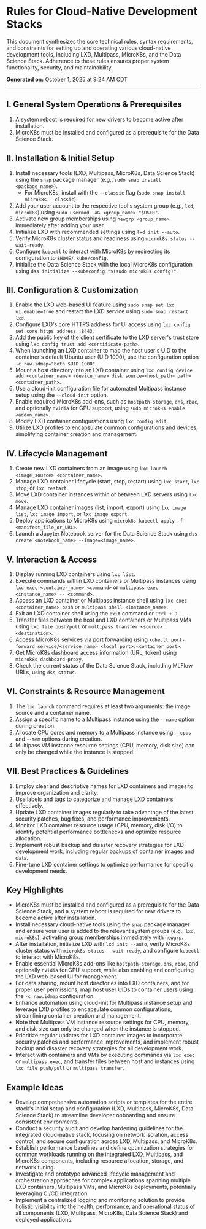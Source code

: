 # Rules for Cloud-Native Development Stacks

This document synthesizes the core technical rules, syntax requirements, and constraints for setting up and operating various cloud-native development tools, including LXD, Multipass, MicroK8s, and the Data Science Stack. Adherence to these rules ensures proper system functionality, security, and maintainability.

**Generated on:** October 1, 2025 at 9:24 AM CDT

---

## I. General System Operations & Prerequisites

1.  A system reboot is required for new drivers to become active after installation.
2.  MicroK8s must be installed and configured as a prerequisite for the Data Science Stack.

## II. Installation & Initial Setup

1.  Install necessary tools (LXD, Multipass, MicroK8s, Data Science Stack) using the `snap` package manager (e.g., `sudo snap install <package_name>`).
    *   For MicroK8s, install with the `--classic` flag (`sudo snap install microk8s --classic`).
2.  Add your user account to the respective tool's system group (e.g., `lxd`, `microk8s`) using `sudo usermod -aG <group_name> "$USER"`.
3.  Activate new group memberships using `newgrp <group_name>` immediately after adding your user.
4.  Initialize LXD with recommended settings using `lxd init --auto`.
5.  Verify MicroK8s cluster status and readiness using `microk8s status --wait-ready`.
6.  Configure `kubectl` to interact with MicroK8s by redirecting its configuration to `$HOME/.kube/config`.
7.  Initialize the Data Science Stack with the local MicroK8s configuration using `dss initialize --kubeconfig "$(sudo microk8s config)"`.

## III. Configuration & Customization

1.  Enable the LXD web-based UI feature using `sudo snap set lxd ui.enable=true` and restart the LXD service using `sudo snap restart lxd`.
2.  Configure LXD's core HTTPS address for UI access using `lxc config set core.https_address :8443`.
3.  Add the public key of the client certificate to the LXD server's trust store using `lxc config trust add <certificate-path>`.
4.  When launching an LXD container to map the host user's UID to the container's default Ubuntu user (UID 1000), use the configuration option `-c raw.idmap="both $UID 1000"`.
5.  Mount a host directory into an LXD container using `lxc config device add <container_name> <device_name> disk source=<host_path> path=<container_path>`.
6.  Use a cloud-init configuration file for automated Multipass instance setup using the `--cloud-init` option.
7.  Enable required MicroK8s add-ons, such as `hostpath-storage`, `dns`, `rbac`, and optionally `nvidia` for GPU support, using `sudo microk8s enable <addon_name>`.
8.  Modify LXD container configurations using `lxc config edit`.
9.  Utilize LXD profiles to encapsulate common configurations and devices, simplifying container creation and management.

## IV. Lifecycle Management

1.  Create new LXD containers from an image using `lxc launch <image_source> <container_name>`.
2.  Manage LXD container lifecycle (start, stop, restart) using `lxc start`, `lxc stop`, or `lxc restart`.
3.  Move LXD container instances within or between LXD servers using `lxc move`.
4.  Manage LXD container images (list, import, export) using `lxc image list`, `lxc image import`, or `lxc image export`.
5.  Deploy applications to MicroK8s using `microk8s kubectl apply -f <manifest_file_or_URL>`.
6.  Launch a Jupyter Notebook server for the Data Science Stack using `dss create <notebook_name> --image=<image_name>`.

## V. Interaction & Access

1.  Display running LXD containers using `lxc list`.
2.  Execute commands within LXD containers or Multipass instances using `lxc exec <container_name> <command>` or `multipass exec <instance_name> -- <command>`.
3.  Access an LXD container or Multipass instance shell using `lxc exec <container_name> bash` or `multipass shell <instance_name>`.
4.  Exit an LXD container shell using the `exit` command or `Ctrl + D`.
5.  Transfer files between the host and LXD containers or Multipass VMs using `lxc file push/pull` or `multipass transfer <source> <destination>`.
6.  Access MicroK8s services via port forwarding using `kubectl port-forward service/<service_name> <local_port>:<container_port>`.
7.  Get MicroK8s dashboard access information (URL, token) using `microk8s dashboard-proxy`.
8.  Check the current status of the Data Science Stack, including MLFlow URLs, using `dss status`.

## VI. Constraints & Resource Management

1.  The `lxc launch` command requires at least two arguments: the image source and a container name.
2.  Assign a specific name to a Multipass instance using the `--name` option during creation.
3.  Allocate CPU cores and memory to a Multipass instance using `--cpus` and `--mem` options during creation.
4.  Multipass VM instance resource settings (CPU, memory, disk size) can only be changed while the instance is stopped.

## VII. Best Practices & Guidelines

1.  Employ clear and descriptive names for LXD containers and images to improve organization and clarity.
2.  Use labels and tags to categorize and manage LXD containers effectively.
3.  Update LXD container images regularly to take advantage of the latest security patches, bug fixes, and performance improvements.
4.  Monitor LXD container resource usage (CPU, memory, disk I/O) to identify potential performance bottlenecks and optimize resource allocation.
5.  Implement robust backup and disaster recovery strategies for LXD development work, including regular backups of container images and data.
6.  Fine-tune LXD container settings to optimize performance for specific development needs.

## Key Highlights

* MicroK8s must be installed and configured as a prerequisite for the Data Science Stack, and a system reboot is required for new drivers to become active after installation.
* Install necessary cloud-native tools using the `snap` package manager and ensure your user is added to the relevant system groups (e.g., `lxd`, `microk8s`), activating group memberships immediately with `newgrp`.
* After installation, initialize LXD with `lxd init --auto`, verify MicroK8s cluster status with `microk8s status --wait-ready`, and configure `kubectl` to interact with MicroK8s.
* Enable essential MicroK8s add-ons like `hostpath-storage`, `dns`, `rbac`, and optionally `nvidia` for GPU support, while also enabling and configuring the LXD web-based UI for management.
* For data sharing, mount host directories into LXD containers, and for proper user permissions, map host user UIDs to container users using the `-c raw.idmap` configuration.
* Enhance automation using cloud-init for Multipass instance setup and leverage LXD profiles to encapsulate common configurations, streamlining container creation and management.
* Note that Multipass VM instance resource settings for CPU, memory, and disk size can only be changed when the instance is stopped.
* Prioritize regular updates for LXD container images to incorporate security patches and performance improvements, and implement robust backup and disaster recovery strategies for all development work.
* Interact with containers and VMs by executing commands via `lxc exec` or `multipass exec`, and transfer files between host and instances using `lxc file push/pull` or `multipass transfer`.

## Example Ideas

* Develop comprehensive automation scripts or templates for the entire stack's initial setup and configuration (LXD, Multipass, MicroK8s, Data Science Stack) to streamline developer onboarding and ensure consistent environments.
* Conduct a security audit and develop hardening guidelines for the integrated cloud-native stack, focusing on network isolation, access control, and secure configuration across LXD, Multipass, and MicroK8s.
* Establish performance baselines and define optimization strategies for common workloads running on the integrated LXD, Multipass, and MicroK8s components, including resource allocation, storage, and network tuning.
* Investigate and prototype advanced lifecycle management and orchestration approaches for complex applications spanning multiple LXD containers, Multipass VMs, and MicroK8s deployments, potentially leveraging CI/CD integration.
* Implement a centralized logging and monitoring solution to provide holistic visibility into the health, performance, and operational status of all components (LXD, Multipass, MicroK8s, Data Science Stack) and deployed applications.
